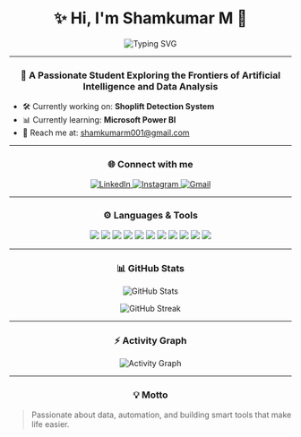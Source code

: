 <h1 align="center">✨ Hi, I'm Shamkumar M 👋</h1>

<p align="center">
  <img src="https://readme-typing-svg.demolab.com?font=Fira+Code&size=30&duration=4000&pause=1000&center=true&vCenter=true&width=435&lines=AI+Enthusiast;Machine+Learning;Data+Science+Explorer;Power+BI+Learner;Automation+Lover;Always+Learning+New+Tech" alt="Typing SVG" />
</p>

---

<h3 align="center">🚀 A Passionate Student Exploring the Frontiers of Artificial Intelligence and Data Analysis</h3>

- 🛠️ Currently working on: **Shoplift Detection System**
- 📊 Currently learning: **Microsoft Power BI**
- 📧 Reach me at: [shamkumarm001@gmail.com](mailto:shamkumarm001@gmail.com)

---

<h3 align="center">🌐 Connect with me</h3>

<p align="center">
  <a href="https://www.linkedin.com/in/shamkumarm" target="_blank">
    <img alt="LinkedIn" src="https://img.shields.io/badge/LinkedIn-%230077B5.svg?&style=for-the-badge&logo=linkedin&logoColor=white" />
  </a>
  <a href="https://www.instagram.com/" target="_blank">
    <img alt="Instagram" src="https://img.shields.io/badge/Instagram-%23E4405F.svg?&style=for-the-badge&logo=instagram&logoColor=white" />
  </a>
  <a href="mailto:shamkumarm001@gmail.com">
    <img alt="Gmail" src="https://img.shields.io/badge/Gmail-D14836?style=for-the-badge&logo=gmail&logoColor=white" />
  </a>
</p>

---

<h3 align="center">⚙️ Languages & Tools</h3>

<p align="center">
  <img src="https://img.shields.io/badge/C-00599C?style=for-the-badge&logo=c&logoColor=white"/>
  <img src="https://img.shields.io/badge/C++-00599C?style=for-the-badge&logo=cplusplus&logoColor=white"/>
  <img src="https://img.shields.io/badge/Python-3776AB?style=for-the-badge&logo=python&logoColor=white"/>
  <img src="https://img.shields.io/badge/JavaScript-F7DF1E?style=for-the-badge&logo=javascript&logoColor=black"/>
  <img src="https://img.shields.io/badge/React-20232A?style=for-the-badge&logo=react&logoColor=61DAFB"/>
  <img src="https://img.shields.io/badge/Node.js-339933?style=for-the-badge&logo=nodedotjs&logoColor=white"/>
  <img src="https://img.shields.io/badge/MongoDB-47A248?style=for-the-badge&logo=mongodb&logoColor=white"/>
  <img src="https://img.shields.io/badge/MySQL-00000F?style=for-the-badge&logo=mysql&logoColor=white"/>
  <img src="https://img.shields.io/badge/Hadoop-66CCFF?style=for-the-badge&logo=apachehadoop&logoColor=black"/>
  <img src="https://img.shields.io/badge/TensorFlow-FF6F00?style=for-the-badge&logo=tensorflow&logoColor=white"/>
  <img src="https://img.shields.io/badge/PowerBI-F2C811?style=for-the-badge&logo=powerbi&logoColor=black"/>
</p>

---

<h3 align="center">📊 GitHub Stats</h3>

<p align="center">
  <img src="https://github-readme-stats.vercel.app/api?username=ShamKumarM&show_icons=true&theme=tokyonight&hide_border=true&rank_icon=github" alt="GitHub Stats" />
</p>

<p align="center">
  <img src="https://github-readme-streak-stats.herokuapp.com/?user=ShamKumarM&theme=tokyonight&hide_border=true" alt="GitHub Streak" />
</p>

---

<h3 align="center">⚡ Activity Graph</h3>

<p align="center">
  <img src="https://github-readme-activity-graph.vercel.app/graph?username=ShamKumarM&theme=tokyo-night&area=true&hide_border=true" alt="Activity Graph" />
</p>

---


<h3 align="center">💡 Motto</h3>

> Passionate about data, automation, and building smart tools that make life easier.

